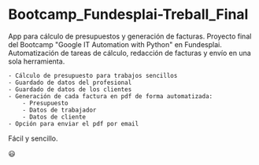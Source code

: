 # Bootcamp_Fundesplai-Treball_Final
App para cálculo de presupuestos y generación de facturas. 
Proyecto final del Bootcamp "Google IT Automation with Python" en Fundesplai.
Automatización de tareas de cálculo, redacción de facturas y envío en una sola herramienta.

    - Cálculo de presupuesto para trabajos sencillos
    - Guardado de datos del profesional
    - Guardado de datos de los clientes
    - Generación de cada factura en pdf de forma automatizada:
        - Presupuesto
        - Datos de trabajador
        - Datos de cliente
    - Opción para enviar el pdf por email

Fácil y sencillo.

😃